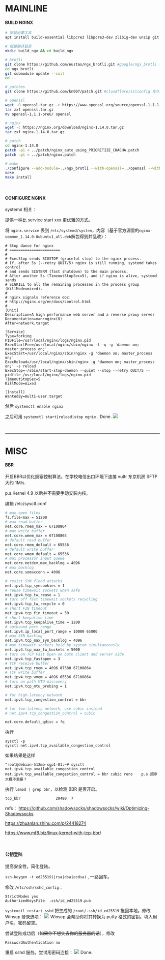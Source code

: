 # MAINLINE
#### BUILD NGINX
```bash
# 安装必要工具
apt install build-essential libpcre3 libpcre3-dev zlib1g-dev unzip git autoconf libtool automake

# 创建编译目录
mkdir build_ngx && cd build_ngx

# brotli
git clone https://github.com/eustas/ngx_brotli.git #google/ngx_brotli 年久失修
cd ngx_brotli
git submodule update --init
cd ..

# patches
git clone https://github.com/kn007/patch.git #cloudflare/sslconfig 年久失修

# openssl
wget -O openssl.tar.gz -c https://www.openssl.org/source/openssl-1.1.1-pre6.tar.gz
tar zxf openssl.tar.gz
mv openssl-1.1.1-pre6/ openssl

# nginx
wget -c https://nginx.org/download/nginx-1.14.0.tar.gz
tar zxf nginx-1.14.0.tar.gz

# patch
cd nginx-1.14.0
patch -p1 < ../patch/nginx_auto_using_PRIORITIZE_CHACHA.patch
patch -p1 < ../patch/nginx.patch

# make
./configure --add-module=../ngx_brotli --with-openssl=../openssl --with-http_v2_module --with-http_ssl_module --with-http_gzip_static_module --with-http_v2_hpack_enc --with-file-aio
make
make install
```

&ensp;

#### CONFIGURE NGINX
systemd 相关：

提供一种比 service start xxx 更优雅的方式。

将 `nginx.service` 丢到 `/etc/systemd/system`，内容（基于官方源里的`nginx-common_1.14.0-0ubuntu1_all.deb`解包得到并乱改）：
```
# Stop dance for nginx
# =======================
#
# ExecStop sends SIGSTOP (graceful stop) to the nginx process.
# If, after 5s (--retry QUIT/5) nginx is still running, systemd takes control
# and sends SIGTERM (fast shutdown) to the main process.
# After another 5s (TimeoutStopSec=5), and if nginx is alive, systemd sends
# SIGKILL to all the remaining processes in the process group (KillMode=mixed).
#
# nginx signals reference doc:
# http://nginx.org/en/docs/control.html
#
[Unit]
Description=A high performance web server and a reverse proxy server
Documentation=man:nginx(8)
After=network.target

[Service]
Type=forking
PIDFile=/usr/local/nginx/logs/nginx.pid
ExecStartPre=/usr/local/nginx/sbin/nginx -t -q -g 'daemon on; master_process on;'
ExecStart=/usr/local/nginx/sbin/nginx -g 'daemon on; master_process on;'
ExecReload=/usr/local/nginx/sbin/nginx -g 'daemon on; master_process on;' -s reload
ExecStop=-/sbin/start-stop-daemon --quiet --stop --retry QUIT/5 --pidfile /usr/local/nginx/logs/nginx.pid
TimeoutStopSec=5
KillMode=mixed

[Install]
WantedBy=multi-user.target
```
然后  `systemctl enable nginx`

之后可用 `systemctl start|reload|stop ngnix` . Done.
![](.\pic\nginx_it_works!.png)


&ensp;

---
# MISC
#### BBR
开启BBR以优化拥塞控制算法。在学校电信出口环境下连接 vultr 东京机房 SFTP 大约 1M/s.

p.s.Kernel 4.9 以后并不需要手动安装内核。

编辑 /etc/sysctl.conf
```bash
# max open files
fs.file-max = 51200
# max read buffer
net.core.rmem_max = 67108864
# max write buffer
net.core.wmem_max = 67108864
# default read buffer
net.core.rmem_default = 65536
# default write buffer
net.core.wmem_default = 65536
# max processor input queue
net.core.netdev_max_backlog = 4096
# max backlog
net.core.somaxconn = 4096

# resist SYN flood attacks
net.ipv4.tcp_syncookies = 1
# reuse timewait sockets when safe
net.ipv4.tcp_tw_reuse = 1
# turn off fast timewait sockets recycling
net.ipv4.tcp_tw_recycle = 0
# short FIN timeout
net.ipv4.tcp_fin_timeout = 30
# short keepalive time
net.ipv4.tcp_keepalive_time = 1200
# outbound port range
net.ipv4.ip_local_port_range = 10000 65000
# max SYN backlog
net.ipv4.tcp_max_syn_backlog = 4096
# max timewait sockets held by system simultaneously
net.ipv4.tcp_max_tw_buckets = 5000
# turn on TCP Fast Open on both client and server side
net.ipv4.tcp_fastopen = 3
# TCP receive buffer
net.ipv4.tcp_rmem = 4096 87380 67108864
# TCP write buffer
net.ipv4.tcp_wmem = 4096 65536 67108864
# turn on path MTU discovery
net.ipv4.tcp_mtu_probing = 1

# for high-latency network
net.ipv4.tcp_congestion_control = bbr

# for low-latency network, use cubic instead
# net.ipv4.tcp_congestion_control = cubic

net.core.default_qdisc = fq
```
执行
```
sysctl -p
sysctl net.ipv4.tcp_available_congestion_control
```
如果结果是这样
```
"root@debian-512mb-sgp1-01:~# sysctl net.ipv4.tcp_available_congestion_control
net.ipv4.tcp_available_congestion_control = bbr cubic reno    p.s.顺序大概不重要？
```
执行 `lsmod | grep bbr`，以检测 BBR 是否开启。
```
tcp_bbr                20480  7
```

refs：
https://github.com/shadowsocks/shadowsocks/wiki/Optimizing-Shadowsocks

https://zhuanlan.zhihu.com/p/24418274

https://www.mf8.biz/linux-kernel-with-tcp-bbr/

&ensp;

#### 公钥登陆
提高安全性，简化登陆。

`ssh-keygen -t ed25519(|rsa|dsa|ecdsa)` , 一路回车。

修改 `/etc/ssh/sshd_config`：
```
StrictModes yes
AuthorizedKeysFile	.ssh/id_ed25519.pub
```
`systemctl restart sshd`
把生成的 `/root/.ssh/id_ed25519` 拖回本地。修改 Winscp 登录选项：
![](.\pic\winscp_key_login.png)
Winscp 会帮助你将其转换为 putty 格式的密钥。填入用户名，密码留空。

尝试登陆成功后（~~如果你不想失去你的服务器的话~~），修改
```
PasswordAuthentication no
```
重启 sshd 服务。尝试用密码连接：
![](.\pic\passwd_disabled.png)
Done.
